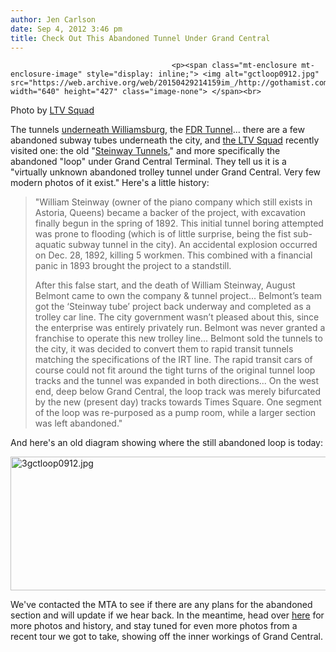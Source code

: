 ```yaml
---
author: Jen Carlson
date: Sep 4, 2012 3:46 pm
title: Check Out This Abandoned Tunnel Under Grand Central
---
```


	
										<p><span class="mt-enclosure mt-enclosure-image" style="display: inline;"> <img alt="gctloop0912.jpg" src="https://web.archive.org/web/20150429214159im_/http://gothamist.com/attachments/arts_jen/gctloop0912.jpg" width="640" height="427" class="image-none"> </span><br>
<span class="photo_caption">Photo by <a href="https://web.archive.org/web/20150429214159/http://ltvsquad.com/2012/09/04/grand-central-trolley-loop/">LTV Squad</a></span></p>

<p>The tunnels <a href="https://web.archive.org/web/20150429214159/http://gothamist.com/2010/10/31/the_underbelly_project.php#photo-1">underneath Williamsburg</a>, the <a href="https://web.archive.org/web/20150429214159/http://gothamist.com/2011/11/07/photos.php#photo-1">FDR Tunnel</a>... there are a few abandoned subway tubes underneath the city, and <a href="https://web.archive.org/web/20150429214159/http://ltvsquad.com/2012/09/04/grand-central-trolley-loop/">the LTV Squad</a> recently visited one: the old  &quot;<a href="https://web.archive.org/web/20150429214159/http://www.nycsubway.org/wiki/The_Steinway_Tunnels_(1960)">Steinway Tunnels</a>,&quot; and more specifically the abandoned &quot;loop&quot; under Grand Central Terminal. They tell us it is a &quot;virtually unknown abandoned trolley tunnel under Grand Central. Very few modern photos of it exist.&quot; Here&apos;s a little history:</p>

<blockquote>&quot;William Steinway (owner of the piano company which still exists in Astoria, Queens) became a backer of the project, with excavation finally begun in the spring of 1892. This initial tunnel boring attempted was prone to flooding (which is of little surprise, being the fist sub-aquatic subway tunnel in the city). An accidental explosion occurred on Dec. 28, 1892, killing 5 workmen. This combined with a financial panic in 1893 brought the project to a standstill.

<p>After this false start, and the death of William Steinway, August Belmont came to own the company &amp; tunnel project... Belmont&#x2019;s team got the &#x2018;Steinway tube&#x2019; project back underway and completed as a trolley car line. The city government wasn&#x2019;t pleased about this, since the enterprise was entirely privately run. Belmont was never granted a franchise to operate this new trolley line... Belmont sold the tunnels to the city, it was decided to convert them to rapid transit tunnels matching the specifications of the IRT line. The rapid transit cars of course could not fit around the tight turns of the original tunnel loop tracks and the tunnel was expanded in both directions... On the west end, deep below Grand Central, the loop track was merely bifurcated by the new (present day) tracks towards Times Square. One segment of the loop was re-purposed as a pump room, while a larger section was left abandoned.&quot;</p></blockquote><p></p>

<p>And here&apos;s an old diagram showing where the still abandoned loop is today:</p>

<p><span class="mt-enclosure mt-enclosure-image" style="display: inline;"> <img alt="3gctloop0912.jpg" src="https://web.archive.org/web/20150429214159im_/http://gothamist.com/attachments/arts_jen/3gctloop0912.jpg" width="640" height="214" class="image-none"> </span></p>

<p>We&apos;ve contacted the MTA to see if there are any plans for the abandoned section and will update if we hear back. In the meantime, head over <a href="https://web.archive.org/web/20150429214159/http://ltvsquad.com/2012/09/04/grand-central-trolley-loop/">here</a> for more photos and history, and stay tuned for even more photos from a recent tour we got to take, showing off the inner workings of Grand Central.</p>					
										
									
				